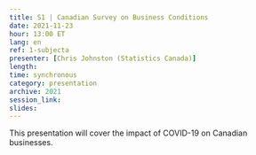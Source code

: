 ```yaml
---
title: S1 | Canadian Survey on Business Conditions
date: 2021-11-23
hour: 13:00 ET
lang: en
ref: 1-subjecta
presenter: [Chris Johnston (Statistics Canada)]
length:
time: synchronous
category: presentation
archive: 2021
session_link:
slides:
---
```

This presentation will cover the impact of COVID-19 on Canadian businesses.

